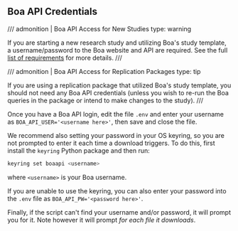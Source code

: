 ## Boa API Credentials

/// admonition | Boa API Access for New Studies
    type: warning

If you are starting a new research study and utilizing Boa's study template,
a username/password to the Boa website and API are required.  See the
full [list of requirements](requirements.md) for more details.
///

/// admonition | Boa API Access for Replication Packages
    type: tip

If you are using a replication package that utilized Boa's study template,
you should not need any Boa API credentials (unless you wish to re-run the
Boa queries in the package or intend to make changes to the study).
///

Once you have a Boa API login, edit the file `.env` and enter your
username as `BOA_API_USER='<username here>'`, then save and close the file.

We recommend also setting your password in your OS keyring, so you are not
prompted to enter it each time a download triggers.  To do this, first install
the `keyring` Python package and then run:

```sh linenums="0"
keyring set boaapi <username>
```

where `<username>` is your Boa username.

If you are unable to use the keyring, you can also enter your password into the `.env` file as
`BOA_API_PW='<password here>'`.

Finally, if the script can't find your
username and/or password, it will prompt you for it.  Note however it will
prompt *for each file it downloads*.
